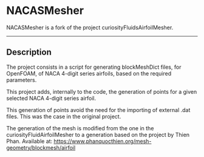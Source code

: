 # NACASMesher

NACASMesher is a fork of the project curiosityFluidsAirfoilMesher.

---

## Description

The project consists in a script for generating blockMeshDict files, for OpenFOAM, of NACA 4-digit series airfoils, based on the required parameters.

This project adds, internally to the code, the generation of points for a given selected NACA 4-digit series airfoil.

This generation of points avoid the need for the importing of external .dat files. This was the case in the original project.

The generation of the mesh is modified from the one in the curiosityFluidAirfoilMesher to a generation based on the project by Thien Phan. 
Available at: https://www.phanquocthien.org/mesh-geometry/blockmesh/airfoil 
